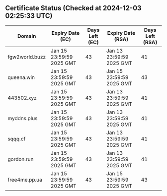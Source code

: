 ## Certificate Status (Checked at 2024-12-03 02:25:33 UTC)
| Domain | Expiry Date (EC) | Days Left (EC) | Expiry Date (RSA) | Days Left (RSA) |
|--------|-------------------|----------------|--------------------|--------------------|
| fgw2world.buzz | Jan 15 23:59:59 2025 GMT | 43 | Jan 13 23:59:59 2025 GMT | 41 |
| queena.win | Jan 15 23:59:59 2025 GMT | 43 | Jan 15 23:59:59 2025 GMT | 43 |
| 443502.xyz | Jan 15 23:59:59 2025 GMT | 43 | Jan 13 23:59:59 2025 GMT | 41 |
| myddns.plus | Jan 15 23:59:59 2025 GMT | 43 | Jan 13 23:59:59 2025 GMT | 41 |
| sqqq.cf | Jan 15 23:59:59 2025 GMT | 43 | Jan 13 23:59:59 2025 GMT | 41 |
| gordon.run | Jan 15 23:59:59 2025 GMT | 43 | Jan 13 23:59:59 2025 GMT | 41 |
| free4me.pp.ua | Jan 15 23:59:59 2025 GMT | 43 | Jan 15 23:59:59 2025 GMT | 43 |
